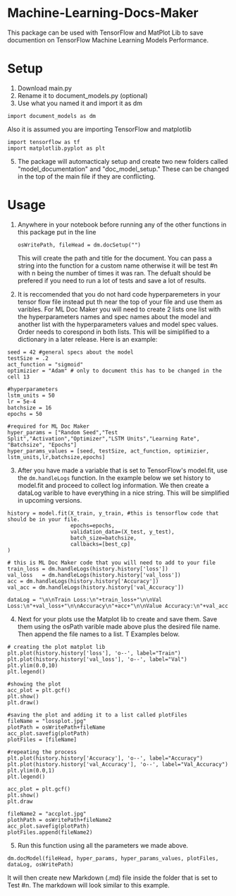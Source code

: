# Machine-Learning-Docs-Maker

This package can be used with TensorFlow and MatPlot Lib to save documention on TensorFlow Machine Learning Models Performance.

# Setup
1. Download main.py
2. Rename it to document_models.py (optional)
3. Use what you named it and import it as dm <br>
```
import document_models as dm
```
Also it is assumed you are importing TensorFlow and matplotlib
```
import tensorflow as tf
import matplotlib.pyplot as plt
```

5. The package will automacticaly setup and create two new folders called "model_documentation" and  "doc_model_setup." These can be changed in the top of the main file if they are conflicting.

# Usage

1. Anywhere in your notebook before running any of the other functions in this package put in the line <br>
    ```
   osWritePath, fileHead = dm.docSetup("")
    ```
    This will create the path and title for the document. You can pass a string into the function for a custom name otherwise it will be test #n with n being the number of times it was       ran. The defualt should be prefered if you need to run a lot of tests and save a lot of results.

2. It is reccomended that you do not hard code hyperparemeters in your tensor flow file instead put th near the top of your file and use them as varibles. For ML Doc Maker you will need to create 2 lists one list with the hyperparameters names and spec names about the model and another list with the hyperparameters values and model spec values. Order needs to corespond in both lists. This will be simiplified to a dictionary in a later release. Here is an example:
```
seed = 42 #general specs about the model
testSize = .2
act_function = "sigmoid"
optimizier = "Adam" # only to document this has to be changed in the cell 13 

#hyperparameters
lstm_units = 50
lr = 5e-4
batchsize = 16
epochs = 50

#required for ML Doc Maker
hyper_params = ["Random Seed","Test Split","Activation","Optimizer","LSTM Units","Learning Rate", "Batchsize", "Epochs"]
hyper_params_values = [seed, testSize, act_function, optimizier, lstm_units,lr,batchsize,epochs]

```


3. After you have made a variable that is set to TensorFlow's model.fit, use the `dm.handleLogs` function. In the example below we set history to model.fit and proceed to collect log information. We then create a dataLog varible to have everything in a nice string. This will be simplified in upcoming versions.
```
history = model.fit(X_train, y_train, #this is tensorflow code that should be in your file.
                    epochs=epochs, 
                    validation_data=(X_test, y_test),
                    batch_size=batchsize,
                    callbacks=[best_cp]
)

# this is ML Doc Maker code that you will need to add to your file
train_loss = dm.handleLogs(history.history['loss'])
val_loss   = dm.handleLogs(history.history['val_loss'])
acc = dm.handleLogs(history.history['Accuracy'])
val_acc = dm.handleLogs(history.history['val_Accuracy'])

dataLog = "\n\nTrain Loss:\n"+train_loss+"\n\nVal Loss:\n"+val_loss+"\n\nAccuracy\n"+acc+"\n\nValue Accuracy:\n"+val_acc
```
4. Next for your plots use the Matplot lib to create and save them. Save them using the osPath varible made above plus the desired file name. Then append the file names to a list. T Examples below.
```
# creating the plot matplot lib
plt.plot(history.history['loss'], 'o--', label="Train")
plt.plot(history.history['val_loss'], 'o--', label="Val")
plt.ylim(0.0,10)
plt.legend()

#showing the plot
acc_plot = plt.gcf()
plt.show()
plt.draw()

#saving the plot and adding it to a list called plotFiles
fileName = "lossplot.jpg"
plotPath = osWritePath+fileName
acc_plot.savefig(plotPath)
plotFiles = [fileName]

#repeating the process
plt.plot(history.history['Accuracy'], 'o--', label="Accuracy")
plt.plot(history.history['val_Accuracy'], 'o--', label="Val_Accuracy")
plt.ylim(0.0,1)
plt.legend()

acc_plot = plt.gcf()
plt.show()
plt.draw

fileName2 = "accplot.jpg"
plothPath = osWritePath+fileName2
acc_plot.savefig(plotPath)
plotFiles.append(fileName2)
```
5. Run this function using all the parameters we made above.

```
dm.docModel(fileHead, hyper_params, hyper_params_values, plotFiles, dataLog, osWritePath)
```
It will then create new Markdown (.md) file inside the folder that is set to Test #n. The markdown will look similar to this example.
